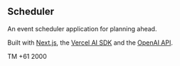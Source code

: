 ## Scheduler

An event scheduler application for planning ahead.

Built with [Next.js](https://nextjs.org/), the [Vercel AI SDK](https://sdk.vercel.ai/docs) and the [OpenAI API](https://platform.openai.com/docs/overview).

TM +61 2000
